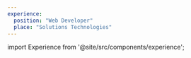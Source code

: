 ```yaml
---
experience:
  position: "Web Developer"
  place: "Solutions Technologies"
---
```


import Experience from '@site/src/components/experience';

<Experience title={frontMatter.title} />